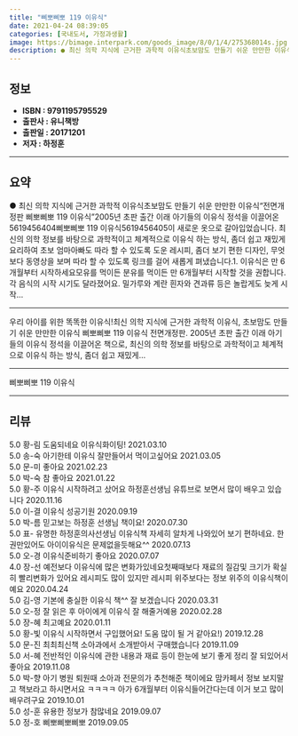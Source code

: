 ```yaml
---
title: "삐뽀삐뽀 119 이유식"
date: 2021-04-24 08:39:05
categories: [국내도서, 가정과생활]
image: https://bimage.interpark.com/goods_image/8/0/1/4/275368014s.jpg
description: ● 최신 의학 지식에 근거한 과학적 이유식초보맘도 만들기 쉬운 만만한 이유식“전면개정판 삐뽀삐뽀 119 이유식”2005년 초판 출간 이래 아기들의 이유식 정석을 이끌어온 5619456404삐뽀삐뽀 119 이유식5619456405이 새로운 옷으로 갈아입었습니다. 최신의 의학 정보를 바탕
---
```


## **정보**

- **ISBN : 9791195795529**
- **출판사 : 유니책방**
- **출판일 : 20171201**
- **저자 : 하정훈**

------



## **요약**

●  최신 의학 지식에 근거한 과학적 이유식초보맘도 만들기 쉬운 만만한 이유식“전면개정판 삐뽀삐뽀 119 이유식”2005년 초판 출간 이래 아기들의 이유식 정석을 이끌어온 5619456404삐뽀삐뽀 119 이유식5619456405이 새로운 옷으로 갈아입었습니다. 최신의 의학 정보를 바탕으로 과학적이고 체계적으로 이유식 하는 방식, 좀더 쉽고 재밌게 요리하여 초보 엄마아빠도 따라 할 수 있도록 도운 레시피, 좀더 보기 편한 디자인, 무엇보다 동영상을 보며 따라 할 수 있도록 링크를 걸어 새롭게 펴냈습니다.1. 이유식은 만 6개월부터 시작하세요모유를 먹이든 분유를 먹이든 만 6개월부터 시작할 것을 권합니다. 각 음식의 시작 시기도 달라졌어요. 밀가루와 계란 흰자와 견과류 등은 놀랍게도 늦게 시작...

------

우리 아이를 위한 똑똑한 이유식!최신 의학 지식에 근거한 과학적 이유식, 초보맘도 만들기 쉬운 만만한 이유식 삐뽀삐뽀 119 이유식 전면개정판. 2005년 초판 출간 이래 아기들의 이유식 정석을 이끌어온 책으로, 최신의 의학 정보를 바탕으로 과학적이고 체계적으로 이유식 하는 방식, 좀더 쉽고 재밌게... 

------


삐뽀삐뽀 119 이유식 

------


## **리뷰** 

5.0 황-림 도움되네요 이유식화이팅! 2021.03.10 <br/>5.0 송-숙 아기한테 이유식 잘만들어서 먹이고싶어요 2021.03.05 <br/>5.0 문-미 좋아요 2021.02.23 <br/>5.0 박-숙 참 좋아요 2021.01.22 <br/>5.0 황-주 이유식 시작하려고 샀어요
하정훈선생님 유튜브로 보면서 많이 배우고 있습니다  2020.11.16 <br/>5.0 이-결 이유식 성공기원 2020.09.19 <br/>5.0 박-름 믿고보는 하정훈 선생님 책이요! 2020.07.30 <br/>5.0 표- 유명한 하정훈의사선생님 이유식책 자세히 알차게 나와있어 보기 편하네요. 한권만있어도 아이이유식은 문제없을듯해요^^ 2020.07.13 <br/>5.0 오-경 이유식준비하기 좋아요 2020.07.07 <br/>4.0 장-선 예전보다 이유식에 많은 변화가있네요첫째때보다 재료의 질감및 크기가 확실히 빨리변화가 있어요
레시피도 많이 있지만 레시피 위주보다는 정보 위주의 이유식책이예요 2020.04.24 <br/>5.0 김-영 기본에 충실한 이유식 책^^ 잘 보겠습니다 2020.03.31 <br/>5.0 오-정 잘 읽은 후 아이에게 이유식 잘 해줄거예용 2020.02.28 <br/>5.0 장-혜 최고예요 2020.01.11 <br/>5.0 황-빛 이유식 시작하면서 구입했어요! 도움 많이 될 거 같아요!) 2019.12.28 <br/>5.0 문-진 최최최신책 소아과에서 소개받아서 구매했습니다 2019.11.09 <br/>5.0 서-혜 전반적인 이유식에 관한 내용과 재료 등이 한눈에 보기 좋게 정리 잘 되있어서 좋아요 2019.11.08 <br/>5.0 박-향 아기 병원 퇴원때 소아과 전문의가 추천해준 책이에요
맘카페서 정보 보지말고 책보라고 하시면서요 ㅋㅋㅋㅋ
아가 6개월부터 이유식들어간다는데 이거 보고 많이 배우려구요 2019.10.01 <br/>5.0 성-훈 유용한 정보가 참많네요 2019.09.07 <br/>5.0 정-호 삐뽀삐뽀삐뽀 2019.09.05 <br/>